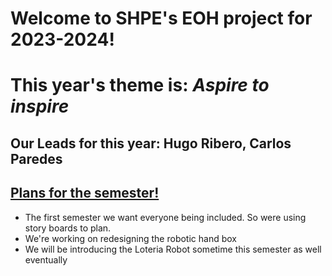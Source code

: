 # Welcome to SHPE's EOH project for 2023-2024!

# This year's theme is: ***Aspire to inspire***
## Our Leads for this year: Hugo Ribero, Carlos Paredes
## <u>Plans for the semester!</u>
- The first semester we want everyone being included. So were using story boards to plan.
- We're working on redesigning the robotic hand box
- We will be introducing the Loteria Robot sometime this semester as well eventually
